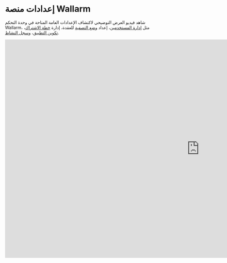 # إعدادات منصة Wallarm

<!-- ## حماية التطبيقات ضد أفضل 10 هجمات لـ OWASP

<div class="video-wrapper">
  <iframe width="1280" height="720" src="https://www.youtube.com/embed/27CBsTQUE-Q" frameborder="0" allow="accelerometer; autoplay; encrypted-media; gyroscope; picture-in-picture" allowfullscreen></iframe>
</div>

**المقالات ذات الصلة بالوثائق**

* [قائمة الهجمات والثغرات الأمنية التي يكتشفها Wallarm](../attacks-vulns-list.md)
* [كيف يكتشف Wallarm الثغرات الأمنية في التطبيقات](../about-wallarm/detecting-vulnerabilities.md)

## نظرة عامة على ميزات وحدة التحكم Wallarm

<div class="video-wrapper">
  <iframe width="1280" height="720" src="https://www.youtube.com/embed/R8v9npJAXSo" frameborder="0" allow="accelerometer; autoplay; encrypted-media; gyroscope; picture-in-picture" allowfullscreen></iframe>
</div>

**المقالات ذات الصلة بالوثائق**

* [وثائق لأقسام وحدة التحكم Wallarm](../user-guides/user-intro.md) -->

شاهد فيديو العرض التوضيحي لاكتشاف الإعدادات العامة المتاحة في وحدة التحكم Wallarm، مثل [إدارة المستخدمين](../user-guides/settings/users.md)، إعداد [وضع التصفية](../admin-en/configure-wallarm-mode.md#setting-up-the-general-filtration-rule-in-wallarm-console) للعقدة، إدارة [خطة الاشتراك](../about-wallarm/subscription-plans.md)، [تكوين التطبيق](../user-guides/settings/applications.md)، و[سجل النشاط](../user-guides/settings/audit-log.md).

<div class="video-wrapper">
  <iframe width="1280" height="720" src="https://www.youtube.com/embed/8kPa1EsQFaQ" frameborder="0" allow="accelerometer; autoplay; encrypted-media; gyroscope; picture-in-picture" allowfullscreen></iframe>
</div>
